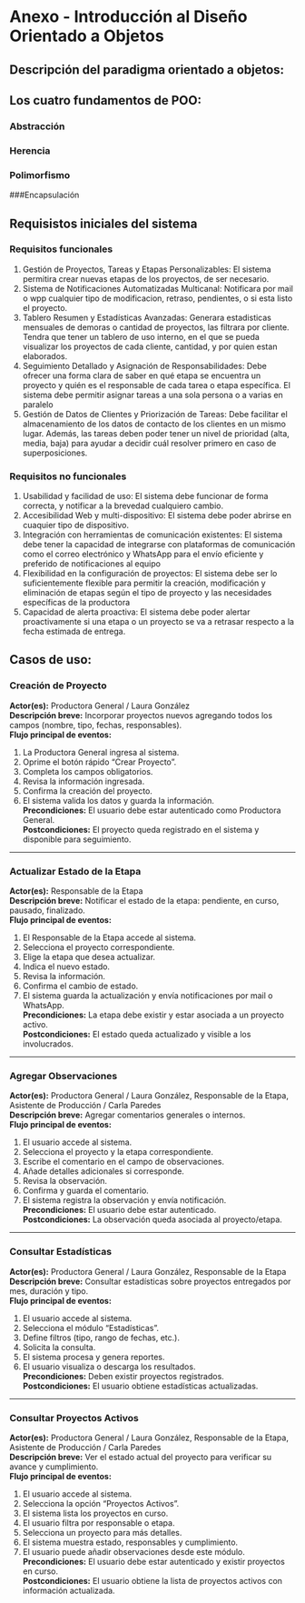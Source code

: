# Anexo - Introducción al Diseño Orientado a Objetos

## Descripción del paradigma orientado a objetos:

## Los cuatro fundamentos de POO:

### Abstracción

### Herencia

### Polimorfismo

###Encapsulación

## Requisistos iniciales del sistema

### Requisitos funcionales
1. Gestión de Proyectos, Tareas y Etapas Personalizables:  El sistema permitira crear nuevas etapas de los proyectos, de ser necesario.
2. Sistema de Notificaciones Automatizadas Multicanal: Notificara por mail o wpp cualquier tipo de modificacion, retraso, pendientes, o si esta listo el proyecto.
3. Tablero Resumen y Estadísticas Avanzadas: Generara estadisticas mensuales de demoras o cantidad de proyectos, las filtrara por cliente. Tendra que tener un tablero de uso interno, en el que se pueda visualizar los proyectos de cada cliente, cantidad, y por quien estan elaborados.
4. Seguimiento Detallado y Asignación de Responsabilidades: Debe ofrecer una forma clara de saber en qué etapa se encuentra un proyecto y quién es el responsable de cada tarea o etapa específica. El sistema debe permitir asignar tareas a una sola persona o a varias en paralelo
5. Gestión de Datos de Clientes y Priorización de Tareas: Debe facilitar el almacenamiento de los datos de contacto de los clientes en un mismo lugar. Además, las tareas deben poder tener un nivel de prioridad (alta, media, baja) para ayudar a decidir cuál resolver primero en caso de superposiciones.

### Requisitos no funcionales
1. Usabilidad y facilidad de uso: El sistema debe funcionar de forma correcta, y notificar a la brevedad cualquiero cambio. 
2. Accesibilidad Web y multi-dispositivo: El sistema debe poder abrirse en cuaquier tipo de dispositivo.
3. Integración con herramientas de comunicación existentes: El sistema debe tener la capacidad de integrarse con plataformas de comunicación como el correo electrónico y WhatsApp para el envío eficiente y preferido de notificaciones al equipo
4. Flexibilidad en la configuración de proyectos: El sistema debe ser lo suficientemente flexible para permitir la creación, modificación y eliminación de etapas según el tipo de proyecto y las necesidades específicas de la productora
5. Capacidad de alerta proactiva: El sistema debe poder alertar proactivamente si una etapa o un proyecto se va a retrasar respecto a la fecha estimada de entrega.

## Casos de uso:

### Creación de Proyecto
**Actor(es):** Productora General / Laura González  
**Descripción breve:** Incorporar proyectos nuevos agregando todos los campos (nombre, tipo, fechas, responsables).  
**Flujo principal de eventos:**
1. La Productora General ingresa al sistema.  
2. Oprime el botón rápido “Crear Proyecto”.  
3. Completa los campos obligatorios.  
4. Revisa la información ingresada.  
5. Confirma la creación del proyecto.  
6. El sistema valida los datos y guarda la información.  
**Precondiciones:** El usuario debe estar autenticado como Productora General.  
**Postcondiciones:** El proyecto queda registrado en el sistema y disponible para seguimiento.  

---

### Actualizar Estado de la Etapa
**Actor(es):** Responsable de la Etapa  
**Descripción breve:** Notificar el estado de la etapa: pendiente, en curso, pausado, finalizado.  
**Flujo principal de eventos:**
1. El Responsable de la Etapa accede al sistema.  
2. Selecciona el proyecto correspondiente.  
3. Elige la etapa que desea actualizar.  
4. Indica el nuevo estado.  
5. Revisa la información.  
6. Confirma el cambio de estado.  
7. El sistema guarda la actualización y envía notificaciones por mail o WhatsApp.  
**Precondiciones:** La etapa debe existir y estar asociada a un proyecto activo.  
**Postcondiciones:** El estado queda actualizado y visible a los involucrados.  

---

### Agregar Observaciones
**Actor(es):** Productora General / Laura González, Responsable de la Etapa, Asistente de Producción / Carla Paredes  
**Descripción breve:** Agregar comentarios generales o internos.  
**Flujo principal de eventos:**
1. El usuario accede al sistema.  
2. Selecciona el proyecto y la etapa correspondiente.  
3. Escribe el comentario en el campo de observaciones.  
4. Añade detalles adicionales si corresponde.  
5. Revisa la observación.  
6. Confirma y guarda el comentario.  
7. El sistema registra la observación y envía notificación.  
**Precondiciones:** El usuario debe estar autenticado.  
**Postcondiciones:** La observación queda asociada al proyecto/etapa.  

---

### Consultar Estadísticas
**Actor(es):** Productora General / Laura González, Responsable de la Etapa  
**Descripción breve:** Consultar estadísticas sobre proyectos entregados por mes, duración y tipo.  
**Flujo principal de eventos:**
1. El usuario accede al sistema.  
2. Selecciona el módulo “Estadísticas”.  
3. Define filtros (tipo, rango de fechas, etc.).  
4. Solicita la consulta.  
5. El sistema procesa y genera reportes.  
6. El usuario visualiza o descarga los resultados.  
**Precondiciones:** Deben existir proyectos registrados.  
**Postcondiciones:** El usuario obtiene estadísticas actualizadas.  

---

### Consultar Proyectos Activos
**Actor(es):** Productora General / Laura González, Responsable de la Etapa, Asistente de Producción / Carla Paredes  
**Descripción breve:** Ver el estado actual del proyecto para verificar su avance y cumplimiento.  
**Flujo principal de eventos:**
1. El usuario accede al sistema.  
2. Selecciona la opción “Proyectos Activos”.  
3. El sistema lista los proyectos en curso.  
4. El usuario filtra por responsable o etapa.  
5. Selecciona un proyecto para más detalles.  
6. El sistema muestra estado, responsables y cumplimiento.  
7. El usuario puede añadir observaciones desde este módulo.  
**Precondiciones:** El usuario debe estar autenticado y existir proyectos en curso.  
**Postcondiciones:** El usuario obtiene la lista de proyectos activos con información actualizada.  